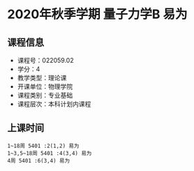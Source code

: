 # 2020年秋季学期 量子力学B 易为






## 课程信息

- 课程号：022059.02
- 学分：4
- 教学类型：理论课
- 开课单位：物理学院
- 课程类别：专业基础
- 课程层次：本科计划内课程

## 上课时间

```
1~18周 5401 :2(1,2) 易为
1~3,5~18周 5401 :4(3,4) 易为
4周 5401 :6(3,4) 易为
```

